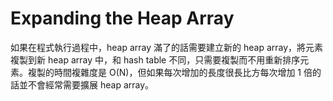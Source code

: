 # Expanding the Heap Array

如果在程式執行過程中，heap array 滿了的話需要建立新的 heap array，將元素複製到新 heap array 中，和 hash table 不同，只需要複製而不用重新排序元素。複製的時間複雜度是 O\(N\)，但如果每次增加的長度很長比方每次增加 1 倍的話並不會經常需要擴展 heap array。

